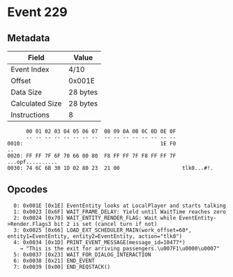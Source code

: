 # Event 229

## Metadata

| Field           | Value    |
|-----------------|----------|
| Event Index     | 4/10     |
| Offset          | 0x001E   |
| Data Size       | 28 bytes |
| Calculated Size | 28 bytes |
| Instructions    | 8        |

```
      00 01 02 03 04 05 06 07  08 09 0A 0B 0C 0D 0E 0F
      -- -- -- -- -- -- -- --  -- -- -- -- -- -- -- --
0010:                                            1E F0                ..
0020: FF FF 7F 6F 70 66 00 80  F8 FF FF 7F F8 FF FF 7F  ...opf..........
0030: 74 6C 6B 30 1D 02 80 23  21 00                    tlk0...#!.      
```

## Opcodes

```
  0: 0x001E [0x1E] EventEntity looks at LocalPlayer and starts talking
  1: 0x0023 [0x6F] WAIT_FRAME_DELAY: Yield until WaitTime reaches zero
  2: 0x0024 [0x70] WAIT_ENTITY_RENDER_FLAG: Wait while EventEntity->Render.Flags3 bit 2 is set (cancel turn if not)
  3: 0x0025 [0x66] LOAD_EXT_SCHEDULER_MAIN(work_offset=60*, entity1=EventEntity, entity2=EventEntity, action="tlk0")
  4: 0x0034 [0x1D] PRINT_EVENT_MESSAGE(message_id=10477*)
    → "This is the exit for arriving passengers.\u007F1\u0000\u0007"
  5: 0x0037 [0x23] WAIT_FOR_DIALOG_INTERACTION
  6: 0x0038 [0x21] END_EVENT
  7: 0x0039 [0x00] END_REQSTACK()
```
